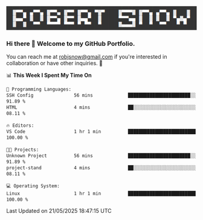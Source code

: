 <img alt="myname" src="assets/name.png" />

### Hi there 👋 Welcome to my GitHub Portfolio.
You can reach me at robjsnow@gmail.com if you're interested in collaboration or have other inquiries.  :briefcase:



<!--START_SECTION:waka-->
📊 **This Week I Spent My Time On** 

```text
💬 Programming Languages: 
SSH Config               56 mins             ███████████████████████░░   91.89 % 
HTML                     4 mins              ██░░░░░░░░░░░░░░░░░░░░░░░   08.11 % 

🔥 Editors: 
VS Code                  1 hr 1 min          █████████████████████████   100.00 % 

🐱‍💻 Projects: 
Unknown Project          56 mins             ███████████████████████░░   91.89 % 
project-stand            4 mins              ██░░░░░░░░░░░░░░░░░░░░░░░   08.11 % 

💻 Operating System: 
Linux                    1 hr 1 min          █████████████████████████   100.00 % 
```


 Last Updated on 21/05/2025 18:47:15 UTC
<!--END_SECTION:waka-->

<!--
**robjsnow/robjsnow** is a ✨ _special_ ✨ repository because its `README.md` (this file) appears on your GitHub profile.

Here are some ideas to get you started:

- 🔭 I’m currently working on ...
- 🌱 I’m currently learning ...
- 👯 I’m looking to collaborate on ...
- 🤔 I’m looking for help with ...
- 💬 Ask me about ...
- 📫 How to reach me: ...
- 😄 Pronouns: ...
- ⚡ Fun fact: ...
-->

